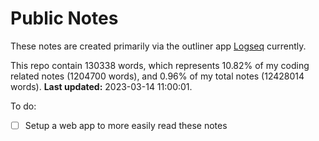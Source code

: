 # Public Notes

These notes are created primarily via the outliner app [Logseq](https://github.com/logseq/logseq) currently.

This repo contain 130338 words, which represents 10.82% of my coding related notes (1204700 words), and 0.96% of my total notes (12428014 words). **Last updated:** 2023-03-14 11:00:01. 

To do:

- [ ] Setup a web app to more easily read these notes
